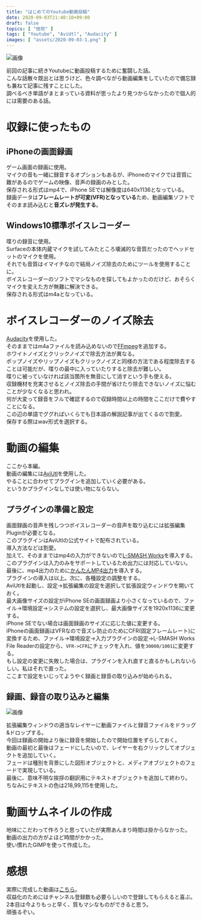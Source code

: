 ```yaml
---
title: "はじめてのYoutube動画投稿"
date: 2020-09-03T21:40:10+09:00
draft: false
topics: [ "技術" ]
tags: [ "Youtube", "AviUtl", "Audacity" ]
images: [ "assets/2020-09-03-1.png" ]
---
```


![画像](/assets/2020-09-03-1.png "画像")

前回の記事に続きYoutubeに動画投稿するために奮闘した話。  
こんな話散々既出とは思うけど、色々調べながら動画編集をしていたので備忘録も兼ねて記事に残すことにした。  
調べるべき単語がまとまっている資料が思ったより見つからなかったので個人的には需要のある話。

# 収録に使ったもの

## iPhoneの画面録画

ゲーム画面の録画に使用。  
マイクの音も一緒に録音するオプションもあるが、iPhoneのマイクでは音質に難があるのでゲームの映像、音声の録画のみとした。  
保存される形式はmp4で、iPhone SEでは解像度は640x1136となっている。  
録画データは**フレームレートが可変(VFR)となっている**ため、動画編集ソフトでそのまま読み込むと**音ズレが発生する**。

## Windows10標準ボイスレコーダー

喋りの録音に使用。  
Surfaceの本体内蔵マイクを試してみたところ壊滅的な音質だったのでヘッドセットのマイクを使用。  
それでも音質はイマイチなので結局ノイズ除去のためにツールを使用することに。  
ボイスレコーダーのソフトでマシなものを探してもよかったのだけど、おそらくマイクを変えた方が無難に解決できる。  
保存される形式はm4aとなっている。

# ボイスレコーダーのノイズ除去

[Audacity](https://forest.watch.impress.co.jp/library/software/audacity/)を使用した。  
そのままではm4aファイルを読み込めないので[FFmpeg](https://manual.audacityteam.org/man/installing_ffmpeg_for_windows.html)を追加する。  
ホワイトノイズとクリックノイズで除去方法が異なる。  
ポップノイズやリップノイズもクリックノイズと同様の方法である程度除去することは可能だが、喋りの最中に入っていたりすると除去が難しい。  
喋りに被っていなければ該当箇所を無音にして消すという手も使える。  
収録機材を充実させるとノイズ除去の手間が省けたり除去できないノイズに悩むことが少なくなると思われ。  
何が大変って録音をフルで確認するので収録時間以上の時間をここだけで費やすことになる。  
この辺の単語でググればいくらでも日本語の解説記事が出てくるので割愛。  
保存する際はwav形式を選択する。

# 動画の編集

ここから本編。  
動画の編集には[AviUtl](http://spring-fragrance.mints.ne.jp/aviutl/)を使用した。  
やることに合わせてプラグインを追加していく必要がある。  
というかプラグインなしでは使い物にならない。

## プラグインの準備と設定

画面録画の音声を残しつつボイスレコーダーの音声を取り込むには拡張編集Pluginが必要となる。  
このプラグインはAviUtlの公式サイトで配布されている。  
導入方法などは割愛。  
加えて、そのままではmp4の入力ができないので[L-SMASH Works](https://pop.4-bit.jp/?page_id=7929)を導入する。  
このプラグインは入力のみをサポートしているため出力には対応していない。  
最後に、mp4出力のために[かんたんMP4出力](http://aoytsk.blog.jp/aviutl/34586383.html)を導入する。  
プラグインの導入は以上。次に、各種設定の調整をする。  
AviUtlを起動し、設定-&gt;拡張編集の設定を選択して拡張設定ウィンドウを開いておく。  
最大画像サイズの設定がiPhone SEの画面録画より小さくなっているので、ファイル-&gt;環境設定-&gt;システムの設定を選択し、最大画像サイズを1920x1136に変更する。  
iPhone SEでない場合は画面録画のサイズに応じた値に変更する。  
iPhoneの画面録画はVFRなので音ズレ防止のためにCFR(固定フレームレート)に変換するため、ファイル-&gt;環境設定-&gt;入力プラグインの設定-&gt;L-SMASH Works File Readerの設定から、`VFR->CFR`にチェックを入れ、値を`30000/1001`に変更する。  
もし設定の変更に失敗した場合は、プラグインを入れ直すと直るかもしれないらしい。私はそれで直った。  
ここまで設定をいじってようやく録画と録音の取り込みが始められる。

## 録画、録音の取り込みと編集

![画像](/assets/2020-09-03-2.png "画像")

拡張編集ウィンドウの適当なレイヤーに動画ファイルと録音ファイルをドラッグ&ドロップする。  
今回は録画の開始より後に録音を開始したので開始位置をずらしておく。  
動画の最初と最後はフェードにしたいので、レイヤーを右クリックしてオブジェクトを追加していく。  
フェードは種別を背景にした図形オブジェクトと、メディアオブジェクトのフェードで実現している。  
最後に、意味不明な挨拶の翻訳用にテキストオブジェクトを追加して終わり。  
ちなみにテキストの色は218,99,115を使用した。

# 動画サムネイルの作成

地味にこだわって作ろうと思っていたが実際あんまり時間は掛からなかった。  
動画の出力の方がよほど時間がかかった。  
使い慣れたGIMPを使って作成した。

# 感想

実際に完成した動画は[こちら](https://youtu.be/s2_CB4GgLUM)。  
収益化のためにはチャンネル登録数も必要らしいので登録してもらえると喜ぶ。  
2本目は今よりもっと早く、質もマシなものができると思う。  
頑張るぞい。

